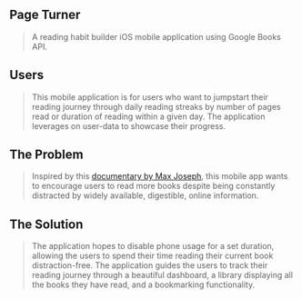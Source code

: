 ## Page Turner
> A reading habit builder iOS mobile application using Google Books API.

## Users ##
  > This mobile application is for users who want to jumpstart their reading journey through daily reading streaks by number of pages read or duration of reading within a given day. The application leverages on user-data to showcase their progress. 

## The Problem ##
  > Inspired by this [documentary by Max Joseph](https://youtu.be/lIW5jBrrsS0), this mobile app wants to encourage users to read more books despite being constantly distracted by widely available, digestible, online information. 

## The Solution ##
  > The application hopes to disable phone usage for a set duration, allowing the users to spend their time reading their current book distraction-free. The application guides the users to track their reading journey through a beautiful dashboard, a library displaying all the books they have read, and a bookmarking functionality. 
